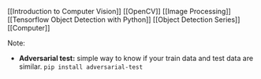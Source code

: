 [[Introduction to Computer Vision]]
[[OpenCV]]
[[Image Processing]]
[[Tensorflow Object Detection with Python]]
[[Object Detection Series]]
[[Computer]]


Note:
+ **Adversarial test:** simple way to know if your train data and test data are similar. `pip install adversarial-test`

